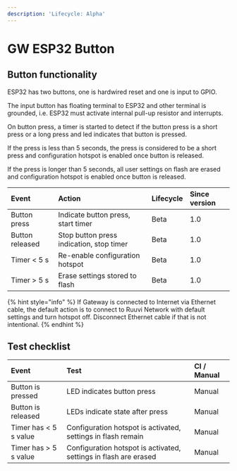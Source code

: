 ```yaml
---
description: 'Lifecycle: Alpha'
---
```


# GW ESP32 Button

## Button functionality

ESP32 has two buttons, one is hardwired reset and one is input to GPIO. 

The input button has floating terminal to ESP32 and other terminal is grounded, i.e. ESP32 must activate internal pull-up resistor and interrupts.

On button press, a timer is started to detect if the button press is a short press or a long press and led indicates that button is pressed.

If the press is less than 5 seconds, the press is considered to be a short press and configuration hotspot is enabled once button is released. 

If the press is longer than 5 seconds, all user settings on flash are erased and configuration hotspot is enabled once button is released. 

| Event | Action | Lifecycle | Since version |
| :--- | :--- | :--- | :--- |
| Button press | Indicate button press, start timer | Beta | 1.0 |
| Button released | Stop button press indication, stop timer | Beta | 1.0 |
| Timer &lt; 5 s | Re-enable configuration hotspot | Beta | 1.0 |
| Timer &gt; 5 s | Erase settings stored to flash | Beta | 1.0 |

{% hint style="info" %}
If Gateway is connected to Internet via Ethernet cable, the default action is to connect to Ruuvi Network with default settings and turn hotspot off. Disconnect Ethernet cable if that is not intentional.
{% endhint %}

## Test checklist

| Event | Test | CI / Manual |
| :--- | :--- | :--- |
| Button is pressed | LED indicates button press | Manual |
| Button is released | LEDs indicate state after press | Manual |
| Timer has &lt; 5 s value | Configuration hotspot is activated, settings in flash remain | Manual |
| Timer has &gt; 5 s value | Configuration hotspot is activated, settings in flash are erased  | Manual |

